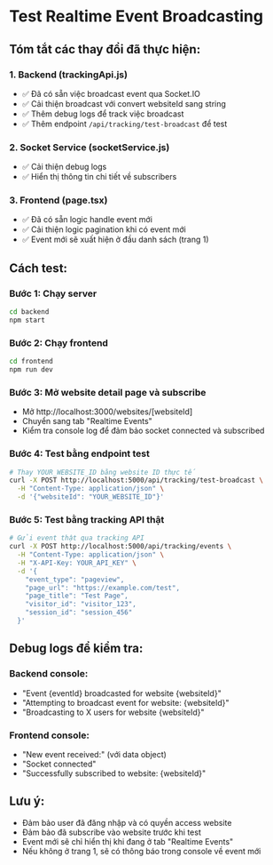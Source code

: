 # Test Realtime Event Broadcasting

## Tóm tắt các thay đổi đã thực hiện:

### 1. Backend (trackingApi.js)

- ✅ Đã có sẵn việc broadcast event qua Socket.IO
- ✅ Cải thiện broadcast với convert websiteId sang string
- ✅ Thêm debug logs để track việc broadcast
- ✅ Thêm endpoint `/api/tracking/test-broadcast` để test

### 2. Socket Service (socketService.js)

- ✅ Cải thiện debug logs
- ✅ Hiển thị thông tin chi tiết về subscribers

### 3. Frontend (page.tsx)

- ✅ Đã có sẵn logic handle event mới
- ✅ Cải thiện logic pagination khi có event mới
- ✅ Event mới sẽ xuất hiện ở đầu danh sách (trang 1)

## Cách test:

### Bước 1: Chạy server

```bash
cd backend
npm start
```

### Bước 2: Chạy frontend

```bash
cd frontend
npm run dev
```

### Bước 3: Mở website detail page và subscribe

- Mở http://localhost:3000/websites/[websiteId]
- Chuyển sang tab "Realtime Events"
- Kiểm tra console log để đảm bảo socket connected và subscribed

### Bước 4: Test bằng endpoint test

```bash
# Thay YOUR_WEBSITE_ID bằng website ID thực tế
curl -X POST http://localhost:5000/api/tracking/test-broadcast \
  -H "Content-Type: application/json" \
  -d '{"websiteId": "YOUR_WEBSITE_ID"}'
```

### Bước 5: Test bằng tracking API thật

```bash
# Gửi event thật qua tracking API
curl -X POST http://localhost:5000/api/tracking/events \
  -H "Content-Type: application/json" \
  -H "X-API-Key: YOUR_API_KEY" \
  -d '{
    "event_type": "pageview",
    "page_url": "https://example.com/test",
    "page_title": "Test Page",
    "visitor_id": "visitor_123",
    "session_id": "session_456"
  }'
```

## Debug logs để kiểm tra:

### Backend console:

- "Event {eventId} broadcasted for website {websiteId}"
- "Attempting to broadcast event for website: {websiteId}"
- "Broadcasting to X users for website {websiteId}"

### Frontend console:

- "New event received:" (với data object)
- "Socket connected"
- "Successfully subscribed to website: {websiteId}"

## Lưu ý:

- Đảm bảo user đã đăng nhập và có quyền access website
- Đảm bảo đã subscribe vào website trước khi test
- Event mới sẽ chỉ hiển thị khi đang ở tab "Realtime Events"
- Nếu không ở trang 1, sẽ có thông báo trong console về event mới
